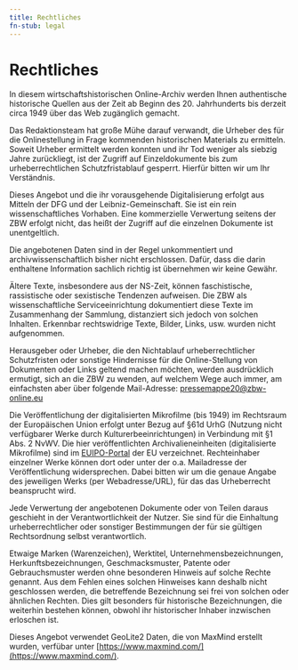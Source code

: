 ```yaml
---
title: Rechtliches
fn-stub: legal
---
```


# Rechtliches

In diesem wirtschaftshistorischen Online-Archiv werden Ihnen authentische
historische Quellen aus der Zeit ab Beginn des 20. Jahrhunderts bis derzeit
circa 1949 über das Web zugänglich gemacht.

Das Redaktionsteam hat große Mühe darauf verwandt, die Urheber des für die
Onlinestellung in Frage kommenden historischen Materials zu ermitteln. Soweit
Urheber ermittelt werden konnten und ihr Tod weniger als siebzig Jahre
zurückliegt, ist der Zugriff auf Einzeldokumente bis zum urheberrechtlichen
Schutzfristablauf gesperrt. Hierfür bitten wir um Ihr Verständnis.

Dieses Angebot und die ihr vorausgehende Digitalisierung erfolgt aus Mitteln
der DFG und der Leibniz-Gemeinschaft. Sie ist ein rein wissenschaftliches
Vorhaben. Eine kommerzielle Verwertung seitens der ZBW erfolgt nicht, das heißt
der Zugriff auf die einzelnen Dokumente ist unentgeltlich.

Die angebotenen Daten sind in der Regel unkommentiert und
archivwissenschaftlich bisher nicht erschlossen. Dafür, dass die darin
enthaltene Information sachlich richtig ist übernehmen wir keine Gewähr.

Ältere Texte, insbesondere aus der NS-Zeit, können faschistische, rassistische
oder sexistische Tendenzen aufweisen. Die ZBW als wissenschaftliche
Serviceeinrichtung dokumentiert diese Texte im Zusammenhang der Sammlung,
distanziert sich jedoch von solchen Inhalten. Erkennbar rechtswidrige Texte,
Bilder, Links, usw. wurden nicht aufgenommen.

Herausgeber oder Urheber, die den Nichtablauf urheberrechtlicher Schutzfristen
oder sonstige Hindernisse für die Online-Stellung von Dokumenten oder Links
geltend machen möchten, werden ausdrücklich ermutigt, sich an die ZBW zu
wenden, auf welchem Wege auch immer, am einfachsten aber über folgende
Mail-Adresse:
<a href='mai&#108;&#116;&#111;&#58;pr&#37;65sse&#109;a&#112;p%65%3&#50;&#48;&#64;&#122;b%7&#55;-onlin&#101;&#46;e&#117;?subject=Rechtliches'>&#112;&#114;&#101;ss&#101;mapp&#101;2&#48;&#64;zbw-&#111;nl&#105;ne&#46;e&#117;</a>

<a name="eu">

Die Veröffentlichung der digitalisierten Mikrofilme (bis 1949) im Rechtsraum der
Europäischen Union erfolgt unter Bezug auf §61d
UrhG (Nutzung nicht verfügbarer Werke durch Kulturerbeeinrichtungen) in
Verbindung mit §1 Abs. 2 NvWV. Die hier veröffentlichten Archivalieneinheiten
(digitalisierte Mikrofilme) sind im
[EUIPO-Portal](https://euipo.europa.eu/out-of-commerce/#) der EU verzeichnet.
Rechteinhaber einzelner Werke können dort oder unter der o.a. Mailadresse
der Veröffentlichung widersprechen. Dabei bitten wir um die genaue Angabe des
jeweiligen  Werks (per Webadresse/URL), für das das Urheberrecht beansprucht
wird.

Jede Verwertung der angebotenen Dokumente oder von Teilen daraus geschieht in
der Verantwortlichkeit der Nutzer. Sie sind für die Einhaltung
urheberrechtlicher oder sonstiger Bestimmungen der für sie gültigen
Rechtsordnung selbst verantwortlich.

Etwaige Marken (Warenzeichen), Werktitel, Unternehmensbezeichnungen,
Herkunftsbezeichnungen, Geschmacksmuster, Patente oder Gebrauchsmuster werden
ohne besonderen Hinweis auf solche Rechte genannt. Aus dem Fehlen eines solchen
Hinweises kann deshalb nicht geschlossen werden, die betreffende Bezeichnung
sei frei von solchen oder ähnlichen Rechten. Dies gilt besonders für
historische Bezeichnungen, die weiterhin bestehen können, obwohl ihr
historischer Inhaber inzwischen erloschen ist.

Dieses Angebot verwendet GeoLite2 Daten, die von MaxMind erstellt wurden,
verfübar unter [https://www.maxmind.com/](https://www.maxmind.com/).

